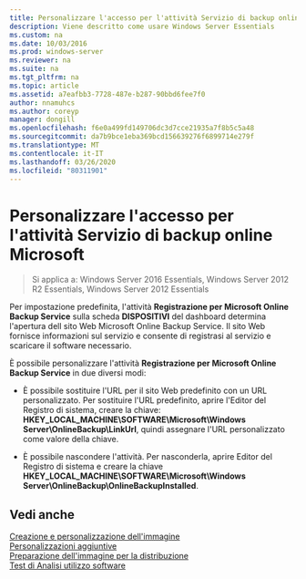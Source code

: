 ```yaml
---
title: Personalizzare l'accesso per l'attività Servizio di backup online Microsoft
description: Viene descritto come usare Windows Server Essentials
ms.custom: na
ms.date: 10/03/2016
ms.prod: windows-server
ms.reviewer: na
ms.suite: na
ms.tgt_pltfrm: na
ms.topic: article
ms.assetid: a7eafbb3-7728-487e-b287-90bbd6fee7f0
author: nnamuhcs
ms.author: coreyp
manager: dongill
ms.openlocfilehash: f6e0a499fd149706dc3d7cce21935a7f8b5c5a48
ms.sourcegitcommit: da7b9bce1eba369bcd156639276f6899714e279f
ms.translationtype: MT
ms.contentlocale: it-IT
ms.lasthandoff: 03/26/2020
ms.locfileid: "80311901"
---
```

# <a name="customize-sign-up-for-microsoft-online-backup-service-task"></a>Personalizzare l'accesso per l'attività Servizio di backup online Microsoft

>Si applica a: Windows Server 2016 Essentials, Windows Server 2012 R2 Essentials, Windows Server 2012 Essentials

Per impostazione predefinita, l'attività **Registrazione per Microsoft Online Backup Service** sulla scheda **DISPOSITIVI** del dashboard determina l'apertura dell sito Web Microsoft Online Backup Service. Il sito Web fornisce informazioni sul servizio e consente di registrasi al servizio e scaricare il software necessario.  
  
 È possibile personalizzare l'attività **Registrazione per Microsoft Online Backup Service** in due diversi modi:  
  
-   È possibile sostituire l'URL per il sito Web predefinito con un URL personalizzato. Per sostituire l'URL predefinito, aprire l'Editor del Registro di sistema, creare la chiave: **HKEY_LOCAL_MACHINE\SOFTWARE\Microsoft\Windows Server\OnlineBackup\LinkUrl**, quindi assegnare l'URL personalizzato come valore della chiave.  
  
-   È possibile nascondere l'attività. Per nasconderla, aprire Editor del Registro di sistema e creare la chiave **HKEY_LOCAL_MACHINE\SOFTWARE\Microsoft\Windows Server\OnlineBackup\OnlineBackupInstalled**.  
  
## <a name="see-also"></a>Vedi anche  
 [Creazione e personalizzazione dell'immagine](Creating-and-Customizing-the-Image.md)   
 [Personalizzazioni aggiuntive](Additional-Customizations.md)   
 [Preparazione dell'immagine per la distribuzione](Preparing-the-Image-for-Deployment.md)   
 [Test di Analisi utilizzo software](Testing-the-Customer-Experience.md)